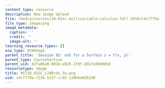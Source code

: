 ```yaml
---
content_type: resource
description: New image Upload
file: /media/courses/18-02sc-multivariable-calculus-fall-2010/c4cf779af236523fcc45238bbe0262d0_MIT18_02SC_L28Brds_3a.png
file_type: image/png
image_metadata:
  caption: ''
  credit: ''
  image-alt: ''
learning_resource_types: []
ocw_type: OCWImage
parent_title: 'Session 82: ndS for a Surface z = f(x, y)'
parent_type: CourseSection
parent_uid: d2fa06a0-8024-e028-2fdf-891fe896985d
resourcetype: Image
title: MIT18_02SC_L28Brds_3a.png
uid: c4cf779a-f236-523f-cc45-238bbe0262d0
---
```

